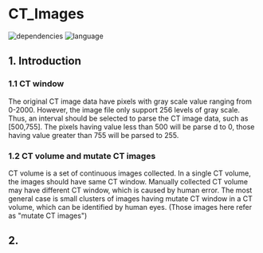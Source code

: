 # CT_Images
![dependencies](https://img.shields.io/badge/Dependencies-Processing_2.x-blue)
![language](https://img.shields.io/badge/Language-Java-red)


## 1. Introduction
### 1.1 CT window
The original CT image data have pixels with gray scale value ranging from 0-2000.
However, the image file only support 256 levels of gray scale. Thus, an interval should be selected to parse the CT image data, such as [500,755]. The pixels having value less than 500 will be parse d to 0, those having value greater than 755 will be parsed to 255.

### 1.2 CT volume and mutate CT images
CT volume is a set of continuous images collected. 
In a single CT volume, the images should have same CT window. 
Manually collected CT volume may have different CT window, which is caused by human error. The most general case is small clusters of images having mutate CT window in a CT volume, which can be identified by human eyes. (Those images here refer as "mutate CT images")

## 2.  




